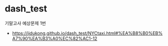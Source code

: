 # dash_test

기말고사 예상문제 1번
- <https://jidukong.github.io/dash_test/NYCtaxi.html#%EA%B8%B0%EB%A7%90%EA%B3%A0%EC%82%AC1-12>

